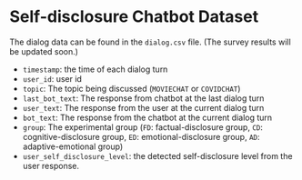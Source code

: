# Self-disclosure Chatbot Dataset
The dialog data can be found in the `dialog.csv` file.
(The survey results will be updated soon.)

* `timestamp`: the time of each dialog turn
* `user_id`: user id
* `topic`: The topic being discussed (`MOVIECHAT` or `COVIDCHAT`)
* `last_bot_text`: The response from chatbot at the last dialog turn
* `user_text`: The response from the user at the current dialog turn
* `bot_text`: The response from the chatbot at the current dialog turn
* `group`: The experimental group (`FD`: factual-disclosure group, `CD`: cognitive-disclosure group, `ED`: emotional-disclosure group, `AD`: adaptive-emotional group)
* `user_self_disclosure_level`: the detected self-disclosure level from the user response.
